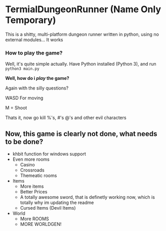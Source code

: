 # TermialDungeonRunner (Name Only Temporary)
This is a shitty, multi-platform dungeon runner written in python, using no external modules... It works

### How to play the game?
Well, it's quite simple actually. Have Python installed (Python 3), and run 
`python3 main.py` 

**Well, how do i *play* the game?**

Again with the silly questions?

WASD For moving
  
M = Shoot
 
Thats it, now go kill %'s, #'s @'s and other evil characters
 
 
## Now, this game is clearly not done, what needs to be done?
- khbit function for windows support
- Even more rooms
  - Casino
  - Crossroads
  - Themeatic rooms
- Items
  - More items
  - Better Prices
  - A totally awesome sword, that is definetly working now, which is totally why im updating the readme
  - Cursed Items (Devil Items)
- World
  - More ROOMS
  - MORE WORLDGEN! 
